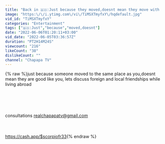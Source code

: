 ```yaml
---
title: "Back in 🇩🇴:Just because they moved,doesnt mean they move with you!watch your relationships"
image: "https:\/\/i.ytimg.com\/vi\/TiMSXTmyfxY\/hqdefault.jpg"
vid_id: "TiMSXTmyfxY"
categories: "Entertainment"
tags: ["🇩🇴:Just","because","moved,doesnt"]
date: "2022-06-06T01:20:11+03:00"
vid_date: "2022-06-05T03:36:57Z"
duration: "PT2H14M24S"
viewcount: "216"
likeCount: "38"
dislikeCount: ""
channel: "Chapapa TV"
---
```

{% raw %}just because someone moved to the same place as you,doesnt mean they are good like you, lets discuss foreign and local friendships while living abroad<br /><br /><br /><br /><br /><br />consultations realchapapatv@gmail.com<br /><br /><br /><br /><a rel="nofollow" target="blank" href="https://cash.app/$scorpiofr33">https://cash.app/$scorpiofr33</a>{% endraw %}

